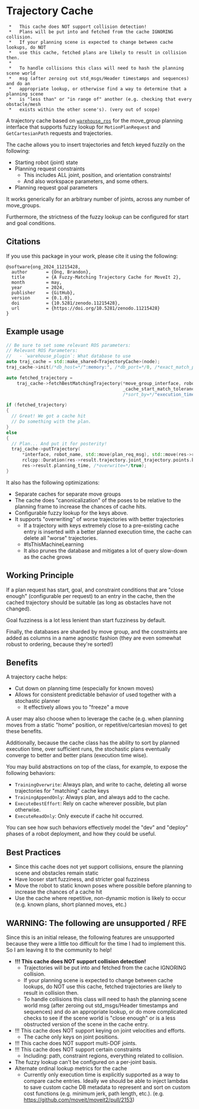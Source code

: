 # Trajectory Cache

```
 *   This cache does NOT support collision detection!
 *   Plans will be put into and fetched from the cache IGNORING collision.
 *   If your planning scene is expected to change between cache lookups, do NOT
 *   use this cache, fetched plans are likely to result in collision then.
 *
 *   To handle collisions this class will need to hash the planning scene world
 *   msg (after zeroing out std_msgs/Header timestamps and sequences) and do an
 *   appropriate lookup, or otherwise find a way to determine that a planning scene
 *   is "less than" or "in range of" another (e.g. checking that every obstacle/mesh
 *   exists within the other scene's). (very out of scope)
 ```

A trajectory cache based on [`warehouse_ros`](https://github.com/moveit/warehouse_ros) for the move_group planning interface that supports fuzzy lookup for `MotionPlanRequest` and `GetCartesianPath` requests and trajectories.

The cache allows you to insert trajectories and fetch keyed fuzzily on the following:

- Starting robot (joint) state
- Planning request constraints
  - This includes ALL joint, position, and orientation constraints!
  - And also workspace parameters, and some others.
- Planning request goal parameters

It works generically for an arbitrary number of joints, across any number of move_groups.

Furthermore, the strictness of the fuzzy lookup can be configured for start and goal conditions.

## Citations

If you use this package in your work, please cite it using the following:

```
@software{ong_2024_11215428,
  author       = {Ong, Brandon},
  title        = {A Fuzzy-Matching Trajectory Cache for MoveIt 2},
  month        = may,
  year         = 2024,
  publisher    = {GitHub},
  version      = {0.1.0},
  doi          = {10.5281/zenodo.11215428},
  url          = {https://doi.org/10.5281/zenodo.11215428}
}
```

## Example usage

```cpp
// Be sure to set some relevant ROS parameters:
// Relevant ROS Parameters:
//   - `warehouse_plugin`: What database to use
auto traj_cache = std::make_shared<TrajectoryCache>(node);
traj_cache->init(/*db_host=*/":memory:", /*db_port=*/0, /*exact_match_precision=*/1e-6);

auto fetched_trajectory =
    traj_cache->fetchBestMatchingTrajectory(*move_group_interface, robot_name, motion_plan_req_msg,
                                            _cache_start_match_tolerance, _cache_goal_match_tolerance,
                                            /*sort_by=*/"execution_time_s");

if (fetched_trajectory)
{
  // Great! We got a cache hit
  // Do something with the plan.
}
else
{
  // Plan... And put it for posterity!
  traj_cache->putTrajectory(
      *interface, robot_name, std::move(plan_req_msg), std::move(res->result.trajectory),
      rclcpp::Duration(res->result.trajectory.joint_trajectory.points.back().time_from_start).seconds(),
      res->result.planning_time, /*overwrite=*/true);
}
```

It also has the following optimizations:
- Separate caches for separate move groups
- The cache does "canonicalization" of the poses to be relative to the planning frame to increase the chances of cache hits.
- Configurable fuzzy lookup for the keys above.
- It supports "overwriting" of worse trajectories with better trajectories
  - If a trajectory with keys extremely close to a pre-existing cache entry is inserted with a better planned execution time, the cache can delete all "worse" trajectories.
  - #IsThisMachineLearning
  - It also prunes the database and mitigates a lot of query slow-down as the cache grows

## Working Principle

If a plan request has start, goal, and constraint conditions that are "close enough" (configurable per request) to an entry in the cache, then the cached trajectory should be suitable (as long as obstacles have not changed).

Goal fuzziness is a lot less lenient than start fuzziness by default.

Finally, the databases are sharded by move group, and the constraints are added as columns in a name agnostic fashion (they are even somewhat robust to ordering, because they're sorted!)

## Benefits

A trajectory cache helps:
- Cut down on planning time (especially for known moves)
- Allows for consistent predictable behavior of used together with a stochastic planner
  - It effectively allows you to "freeze" a move

A user may also choose when to leverage the cache (e.g. when planning moves from a static "home" position, or repetitive/cartesian moves) to get these benefits.

Additionally, because the cache class has the ability to sort by planned execution time, over sufficient runs, the stochastic plans eventually converge to better and better plans (execution time wise).

You may build abstractions on top of the class, for example, to expose the following behaviors:
- `TrainingOverwrite`: Always plan, and write to cache, deleting all worse trajectories for "matching" cache keys
- `TrainingAppendOnly`: Always plan, and always add to the cache.
- `ExecuteBestEffort`: Rely on cache wherever possible, but plan otherwise.
- `ExecuteReadOnly`: Only execute if cache hit occurred.

You can see how such behaviors effectively model the "dev" and "deploy" phases of a robot deployment, and how they could be useful.

## Best Practices

- Since this cache does not yet support collisions, ensure the planning scene and obstacles remain static
- Have looser start fuzziness, and stricter goal fuzziness
- Move the robot to static known poses where possible before planning to increase the chances of a cache hit
- Use the cache where repetitive, non-dynamic motion is likely to occur (e.g. known plans, short planned moves, etc.)

## WARNING: The following are unsupported / RFE

Since this is an initial release, the following features are unsupported because they were a little too difficult for the time I had to implement this. So I am leaving it to the community to help!

- **!!! This cache does NOT support collision detection!**
  - Trajectories will be put into and fetched from the cache IGNORING collision.
  - If your planning scene is expected to change between cache lookups, do NOT use this cache, fetched trajectories are likely to result in collision then.
  - To handle collisions this class will need to hash the planning scene world msg (after zeroing out std_msgs/Header timestamps and sequences) and do an appropriate lookup, or do more complicated checks to see if the scene world is "close enough" or is a less obstructed version of the scene in the cache entry.
 - !!! This cache does NOT support keying on joint velocities and efforts.
   - The cache only keys on joint positions.
- !!! This cache does NOT support multi-DOF joints.
- !!! This cache does NOT support certain constraints
  - Including: path, constraint regions, everything related to collision.
- The fuzzy lookup can't be configured on a per-joint basis.
- Alternate ordinal lookup metrics for the cache
  - Currently only execution time is explicitly supported as a way to compare cache entries. Ideally we should be able to inject lambdas to save custom cache DB metadata to represent and sort on custom cost functions (e.g. minimum jerk, path length, etc.). (e.g. https://github.com/moveit/moveit2/pull/2153)